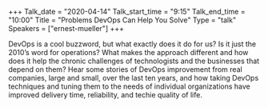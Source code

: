 +++
Talk_date = "2020-04-14"
Talk_start_time = "9:15"
Talk_end_time = "10:00"
Title = "Problems DevOps Can Help You Solve"
Type = "talk"
Speakers = ["ernest-mueller"]
+++

DevOps is a cool buzzword, but what exactly does it do for us? Is it just the 2010’s word for operations? What makes the approach different and how does it help the chronic challenges of technologists and the businesses that depend on them? Hear some stories of DevOps improvement from real companies, large and small, over the last ten years, and how taking DevOps techniques and tuning them to the needs of individual organizations have improved delivery time, reliability, and techie quality of life.
